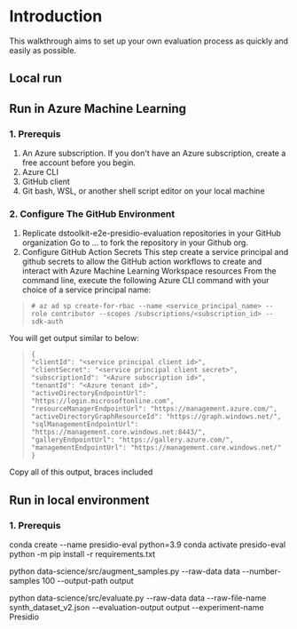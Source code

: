 # Introduction
This walkthrough aims to set up your own evaluation process as quickly and easily as possible. 
## Local run

## Run in Azure Machine Learning
### 1. Prerequis
1. An Azure subscription. If you don't have an Azure subscription, create a free account before you begin.
2. Azure CLI
3. GitHub client
4. Git bash, WSL, or another shell script editor on your local machine
### 2. Configure The GitHub Environment
1. Replicate dstoolkit-e2e-presidio-evaluation repositories in your GitHub organization
Go to ... to fork the repository in your Github org. 
2. Configure GitHub Action Secrets
This step create a service principal and github secrets to allow the GitHub action workflows to create and interact with Azure Machine Learning Workspace resources
From the command line, execute the following Azure CLI command with your choice of a service principal name:

> `# az ad sp create-for-rbac --name <service_principal_name> --role contributor --scopes /subscriptions/<subscription_id> --sdk-auth`

You will get output similar to below:
>`{`  
> `"clientId": "<service principal client id>",`  
> `"clientSecret": "<service principal client secret>",`  
> `"subscriptionId": "<Azure subscription id>",`  
> `"tenantId": "<Azure tenant id>",`  
> `"activeDirectoryEndpointUrl": "https://login.microsoftonline.com",`  
> `"resourceManagerEndpointUrl": "https://management.azure.com/",`  
> `"activeDirectoryGraphResourceId": "https://graph.windows.net/",`  
> `"sqlManagementEndpointUrl": "https://management.core.windows.net:8443/",`  
> `"galleryEndpointUrl": "https://gallery.azure.com/",`  
> `"managementEndpointUrl": "https://management.core.windows.net/"`  
> `}`

Copy all of this output, braces included

## Run in local environment
### 1. Prerequis

conda create --name presidio-eval python=3.9
conda activate presido-eval
python -m pip install -r requirements.txt

python data-science/src/augment_samples.py --raw-data data --number-samples 100 --output-path output

python data-science/src/evaluate.py --raw-data data --raw-file-name synth_dataset_v2.json --evaluation-output output --experiment-name Presidio